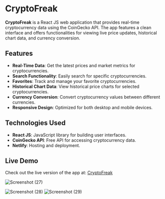 # CryptoFreak

**CryptoFreak** is a React JS web application that provides real-time cryptocurrency data using the CoinGecko API. The app features a clean interface and offers functionalities for viewing live price updates, historical chart data, and currency conversion.

## Features
- **Real-Time Data**: Get the latest prices and market metrics for cryptocurrencies.
- **Search Functionality**: Easily search for specific cryptocurrencies.
- **Favorites**: Track and manage your favorite cryptocurrencies.
- **Historical Chart Data**: View historical price charts for selected cryptocurrencies.
- **Currency Conversion**: Convert cryptocurrency values between different currencies.
- **Responsive Design**: Optimized for both desktop and mobile devices.

## Technologies Used
- **React JS**: JavaScript library for building user interfaces.
- **CoinGecko API**: Free API for accessing cryptocurrency data.
- **Netlify**: Hosting and deployment.

## Live Demo
Check out the live version of the app at: [CryptoFreak](https://cryptofreak.netlify.app/)


![Screenshot (27)](https://github.com/user-attachments/assets/b8e3fb45-927f-44bc-9142-14dc3b4ab65b)

![Screenshot (28)](https://github.com/user-attachments/assets/50a99ca1-e072-4040-9a0d-610a8bba4664)
![Screenshot (29)](https://github.com/user-attachments/assets/f5d8cb1f-e5ca-4250-9853-a48c354fd2fc)

